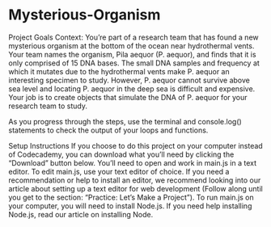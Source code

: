 # Mysterious-Organism

Project Goals
Context: You’re part of a research team that has found a new mysterious organism at the bottom of the ocean near hydrothermal vents. Your team names the organism, Pila aequor (P. aequor), and finds that it is only comprised of 15 DNA bases. The small DNA samples and frequency at which it mutates due to the hydrothermal vents make P. aequor an interesting specimen to study. However, P. aequor cannot survive above sea level and locating P. aequor in the deep sea is difficult and expensive. Your job is to create objects that simulate the DNA of P. aequor for your research team to study.

As you progress through the steps, use the terminal and console.log() statements to check the output of your loops and functions.

Setup Instructions
If you choose to do this project on your computer instead of Codecademy, you can download what you’ll need by clicking the “Download” button below. You’ll need to open and work in main.js in a text editor. To edit main.js, use your text editor of choice. If you need a recommendation or help to install an editor, we recommend looking into our article about setting up a text editor for web development (Follow along until you get to the section: “Practice: Let’s Make a Project”). To run main.js on your computer, you will need to install Node.js. If you need help installing Node.js, read our article on installing Node.
